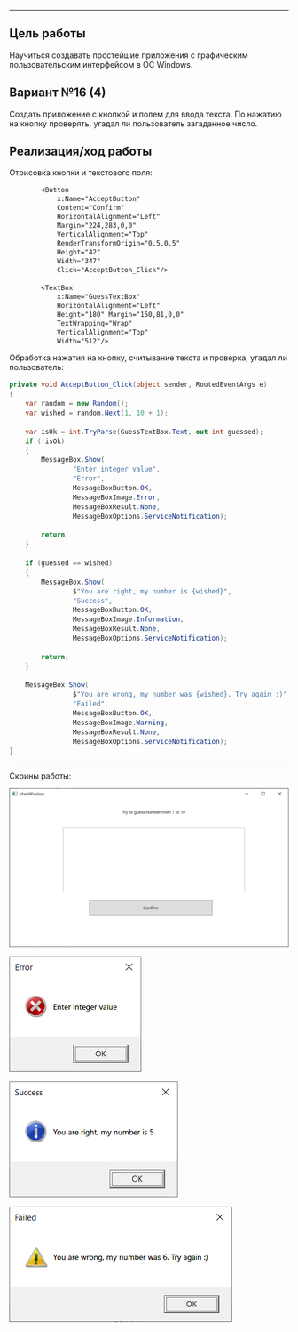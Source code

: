 
---
## Цель работы ##
Научиться создавать простейшие приложения с графическим пользовательским интерфейсом в ОС Windows.
## Вариант №16 (4) ##
Создать приложение с кнопкой и полем для ввода текста. По нажатию на кнопку проверять, угадал ли пользователь загаданное число.
## Реализация/ход работы ##

Отрисовка кнопки и текстового поля:
```XAML
        <Button 
            x:Name="AcceptButton" 
            Content="Confirm" 
            HorizontalAlignment="Left" 
            Margin="224,283,0,0" 
            VerticalAlignment="Top" 
            RenderTransformOrigin="0.5,0.5" 
            Height="42" 
            Width="347" 
            Click="AcceptButton_Click"/>
        
        <TextBox 
            x:Name="GuessTextBox" 
            HorizontalAlignment="Left" 
            Height="180" Margin="150,81,0,0" 
            TextWrapping="Wrap" 
            VerticalAlignment="Top" 
            Width="512"/>
```
Обработка нажатия на кнопку, считывание текста и проверка, угадал ли пользователь:
```C#
private void AcceptButton_Click(object sender, RoutedEventArgs e)
{
    var random = new Random();
    var wished = random.Next(1, 10 + 1);

    var isOk = int.TryParse(GuessTextBox.Text, out int guessed);
    if (!isOk)
    {
        MessageBox.Show(
                "Enter integer value",
                "Error",
                MessageBoxButton.OK,
                MessageBoxImage.Error,
                MessageBoxResult.None,
                MessageBoxOptions.ServiceNotification);

        return;
    }

    if (guessed == wished)
    {
        MessageBox.Show(
                $"You are right, my number is {wished}",
                "Success",
                MessageBoxButton.OK,
                MessageBoxImage.Information,
                MessageBoxResult.None,
                MessageBoxOptions.ServiceNotification);

        return;
    }

    MessageBox.Show(
                $"You are wrong, my number was {wished}. Try again :)",
                "Failed",
                MessageBoxButton.OK,
                MessageBoxImage.Warning,
                MessageBoxResult.None,
                MessageBoxOptions.ServiceNotification);
}
```

---

Скрины работы:

![Main window](images/MainWindow.png "Main window") 

![Error dialog](images/Error.png "Error dialog") 

![Win dialog](images/Success.png "Success dialog") 

![Lose dialog](images/Fail.png "Lose dialog") 
